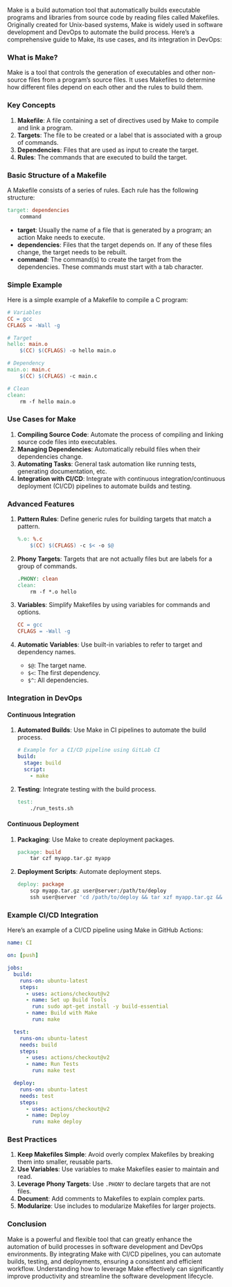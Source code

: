 Make is a build automation tool that automatically builds executable programs and libraries from source code by reading files called Makefiles. Originally created for Unix-based systems, Make is widely used in software development and DevOps to automate the build process. Here’s a comprehensive guide to Make, its use cases, and its integration in DevOps:

### What is Make?

Make is a tool that controls the generation of executables and other non-source files from a program’s source files. It uses Makefiles to determine how different files depend on each other and the rules to build them.

### Key Concepts

1. **Makefile**: A file containing a set of directives used by Make to compile and link a program.
2. **Targets**: The file to be created or a label that is associated with a group of commands.
3. **Dependencies**: Files that are used as input to create the target.
4. **Rules**: The commands that are executed to build the target.

### Basic Structure of a Makefile

A Makefile consists of a series of rules. Each rule has the following structure:

```makefile
target: dependencies
    command
```

- **target**: Usually the name of a file that is generated by a program; an action Make needs to execute.
- **dependencies**: Files that the target depends on. If any of these files change, the target needs to be rebuilt.
- **command**: The command(s) to create the target from the dependencies. These commands must start with a tab character.

### Simple Example

Here is a simple example of a Makefile to compile a C program:

```makefile
# Variables
CC = gcc
CFLAGS = -Wall -g

# Target
hello: main.o
    $(CC) $(CFLAGS) -o hello main.o

# Dependency
main.o: main.c
    $(CC) $(CFLAGS) -c main.c

# Clean
clean:
    rm -f hello main.o
```

### Use Cases for Make

1. **Compiling Source Code**: Automate the process of compiling and linking source code files into executables.
2. **Managing Dependencies**: Automatically rebuild files when their dependencies change.
3. **Automating Tasks**: General task automation like running tests, generating documentation, etc.
4. **Integration with CI/CD**: Integrate with continuous integration/continuous deployment (CI/CD) pipelines to automate builds and testing.

### Advanced Features

1. **Pattern Rules**: Define generic rules for building targets that match a pattern.
   ```makefile
   %.o: %.c
       $(CC) $(CFLAGS) -c $< -o $@
   ```

2. **Phony Targets**: Targets that are not actually files but are labels for a group of commands.
   ```makefile
   .PHONY: clean
   clean:
       rm -f *.o hello
   ```

3. **Variables**: Simplify Makefiles by using variables for commands and options.
   ```makefile
   CC = gcc
   CFLAGS = -Wall -g
   ```

4. **Automatic Variables**: Use built-in variables to refer to target and dependency names.
   - `$@`: The target name.
   - `$<`: The first dependency.
   - `$^`: All dependencies.

### Integration in DevOps

#### Continuous Integration

1. **Automated Builds**: Use Make in CI pipelines to automate the build process.
   ```yaml
   # Example for a CI/CD pipeline using GitLab CI
   build:
     stage: build
     script:
       - make
   ```

2. **Testing**: Integrate testing with the build process.
   ```makefile
   test: 
       ./run_tests.sh
   ```

#### Continuous Deployment

1. **Packaging**: Use Make to create deployment packages.
   ```makefile
   package: build
       tar czf myapp.tar.gz myapp
   ```

2. **Deployment Scripts**: Automate deployment steps.
   ```makefile
   deploy: package
       scp myapp.tar.gz user@server:/path/to/deploy
       ssh user@server 'cd /path/to/deploy && tar xzf myapp.tar.gz && ./deploy.sh'
   ```

### Example CI/CD Integration

Here’s an example of a CI/CD pipeline using Make in GitHub Actions:

```yaml
name: CI

on: [push]

jobs:
  build:
    runs-on: ubuntu-latest
    steps:
      - uses: actions/checkout@v2
      - name: Set up Build Tools
        run: sudo apt-get install -y build-essential
      - name: Build with Make
        run: make

  test:
    runs-on: ubuntu-latest
    needs: build
    steps:
      - uses: actions/checkout@v2
      - name: Run Tests
        run: make test

  deploy:
    runs-on: ubuntu-latest
    needs: test
    steps:
      - uses: actions/checkout@v2
      - name: Deploy
        run: make deploy
```

### Best Practices

1. **Keep Makefiles Simple**: Avoid overly complex Makefiles by breaking them into smaller, reusable parts.
2. **Use Variables**: Use variables to make Makefiles easier to maintain and read.
3. **Leverage Phony Targets**: Use `.PHONY` to declare targets that are not files.
4. **Document**: Add comments to Makefiles to explain complex parts.
5. **Modularize**: Use includes to modularize Makefiles for larger projects.

### Conclusion

Make is a powerful and flexible tool that can greatly enhance the automation of build processes in software development and DevOps environments. By integrating Make with CI/CD pipelines, you can automate builds, testing, and deployments, ensuring a consistent and efficient workflow. Understanding how to leverage Make effectively can significantly improve productivity and streamline the software development lifecycle.
